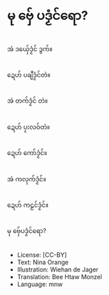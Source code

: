 # မု ဗှ်ေ ပဒၟံင်ရော?

##
အဲ ဒယှ်ေဒၟံင် ဒွက်။

##
ဍေဟ် ပချဳဒၟံင်တဲ။

##
အဲ တက်ဒၟံင် တဲ။

##
ဍေဟ် ပၠးလဝ်တဲ။

##
ဍေဟ် ကော်ဒၟံင်။

##
အဲ ကလုက်ဒၟံင်။

##
ဍေဟ် ကဠင်ဒၟံင်။

##
မု ဗှ်ေပဒၟံင်ရော?

##
* License: [CC-BY]
* Text: Nina Orange
* Illustration: Wiehan de Jager
* Translation: Bee Htaw Monzel
* Language: mnw
